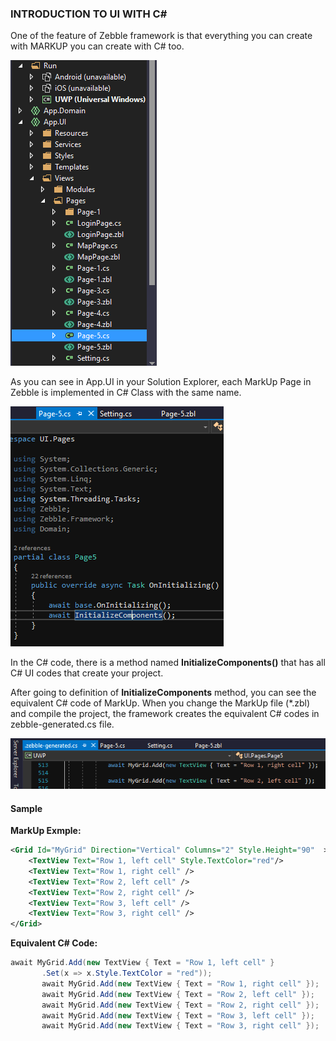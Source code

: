 [1]: https://raw.githubusercontent.com/Geeksltd/Zebble.Docs/master/assets/ui-with-c/1.png "Zebble-UI"
[2]: https://raw.githubusercontent.com/Geeksltd/Zebble.Docs/master/assets/ui-with-c/2.png "Zebble-UI"
[3]: https://raw.githubusercontent.com/Geeksltd/Zebble.Docs/master/assets/ui-with-c/3.png "Zebble-UI"

### INTRODUCTION TO UI WITH C#

One of the feature of Zebble framework is that everything you can create with MARKUP you can create with C# too.

![1]

As you can see in App.UI in your Solution Explorer, each MarkUp Page in Zebble is implemented in C# Class with the same name.

![2] 

In the C# code, there is a method named **InitializeComponents()** that has all C# UI codes that create your project.

After going to definition of **InitializeComponents** method, you can see the equivalent C# code of MarkUp. When you change the MarkUp file (*.zbl) and compile the project, the framework creates the equivalent C# codes in zebble-generated.cs file. 

![3] 

#### Sample

**MarkUp Exmple:**

```xml
<Grid Id="MyGrid" Direction="Vertical" Columns="2" Style.Height="90"  >
    <TextView Text="Row 1, left cell" Style.TextColor="red"/>
    <TextView Text="Row 1, right cell" />
    <TextView Text="Row 2, left cell" />
    <TextView Text="Row 2, right cell" />
    <TextView Text="Row 3, left cell" />
    <TextView Text="Row 3, right cell" />
</Grid>
```

**Equivalent C# Code:**

```csharp
await MyGrid.Add(new TextView { Text = "Row 1, left cell" }
       .Set(x => x.Style.TextColor = "red"));
       await MyGrid.Add(new TextView { Text = "Row 1, right cell" });
       await MyGrid.Add(new TextView { Text = "Row 2, left cell" });
       await MyGrid.Add(new TextView { Text = "Row 2, right cell" });
       await MyGrid.Add(new TextView { Text = "Row 3, left cell" });
       await MyGrid.Add(new TextView { Text = "Row 3, right cell" });
```